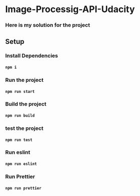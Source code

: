 # Image-Processig-API-Udacity

### Here is my solution for the project

## Setup

### Install Dependencies

#### `npm i`

### Run the project

#### `npm run start`

### Build the project

#### `npm run build`

### test the project

#### `npm run test`

### Run eslint

#### `npm run eslint`

### Run Prettier

#### `npm run prettier`
